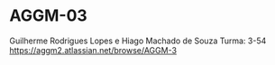 # AGGM-03
Guilherme Rodrigues Lopes e Hiago Machado de Souza
Turma: 3-54
https://aggm2.atlassian.net/browse/AGGM-3
